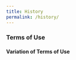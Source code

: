 ```yaml
---
title: History
permalink: /history/
---
```

### **Terms of Use**

#### **Variation of Terms of Use**

